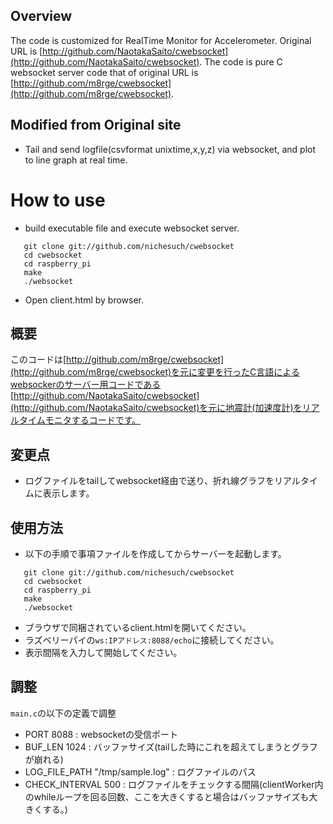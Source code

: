 ## Overview
The code is customized for RealTime Monitor for Accelerometer.
Original URL is [http://github.com/NaotakaSaito/cwebsocket](http://github.com/NaotakaSaito/cwebsocket).
The code is pure C websocket server code that of original URL is [http://github.com/m8rge/cwebsocket](http://github.com/m8rge/cwebsocket).

## Modified from Original site
- Tail and send logfile(csvformat unixtime,x,y,z) via websocket, and plot to line graph at real time.

# How to use
- build executable file and execute websocket server.
```
   git clone git://github.com/nichesuch/cwebsocket
   cd cwebsocket
   cd raspberry_pi
   make
   ./websocket
```  

- Open client.html by browser.


## 概要
このコードは[http://github.com/m8rge/cwebsocket](http://github.com/m8rge/cwebsocket)を元に変更を行ったC言語によるwebsockerのサーバー用コードである
[http://github.com/NaotakaSaito/cwebsocket](http://github.com/NaotakaSaito/cwebsocket)を元に地震計(加速度計)をリアルタイムモニタするコードです。

## 変更点
- ログファイルをtailしてwebsocket経由で送り、折れ線グラフをリアルタイムに表示します。

## 使用方法
- 以下の手順で事項ファイルを作成してからサーバーを起動します。
```
   git clone git://github.com/nichesuch/cwebsocket
   cd cwebsocket
   cd raspberry_pi
   make
   ./websocket
```  

- ブラウザで同梱されているclient.htmlを開いてください。
- ラズベリーパイの`ws:IPアドレス:8088/echo`に接続してください。
- 表示間隔を入力して開始してください。

## 調整
`main.c`の以下の定義で調整
- PORT 8088 : websocketの受信ポート
- BUF_LEN 1024 : バッファサイズ(tailした時にこれを超えてしまうとグラフが崩れる)
- LOG_FILE_PATH "/tmp/sample.log" : ログファイルのパス
- CHECK_INTERVAL 500 : ログファイルをチェックする間隔(clientWorker内のwhileループを回る回数、ここを大きくすると場合はバッファサイズも大きくする。)
